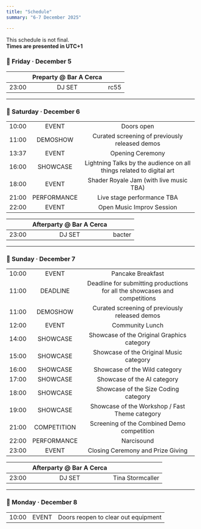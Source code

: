 ```yaml
---
title: "Schedule"
summary: "6-7 December 2025"

---
```

>

This schedule is not final.  
**Times are presented in UTC+1**

### 📅 Friday · December 5 

||**Preparty @ Bar A Cerca**||
|:------:|:------:|:------:|
| 23:00 | DJ SET | rc55| 

---

### 📅 Saturday · December 6

| | | |
|:------:|:------:|:------:|
| 10:00 | EVENT | Doors open| 
| 11:00 | DEMOSHOW | Curated screening of previously released demos |
| 13:37 | EVENT | Opening Ceremony|
| 16:00 | SHOWCASE | Lightning Talks by the audience on all things related to digital art|
| 18:00 | EVENT | Shader Royale Jam (with live music TBA) |
| 21:00 | PERFORMANCE | Live stage performance TBA |
| 22:00 | EVENT | Open Music Improv Session|

||**Afterparty @ Bar A Cerca** ||
|:------:|:------:|:------:|
| 23:00 | DJ SET | bacter |

---

### 📅 Sunday · December 7

| | | |
|:------:|:------:|:------:|
| 10:00 | EVENT | Pancake Breakfast|
| 11:00 | DEADLINE | Deadline for submitting productions for all the showcases and competitions |
| 11:00 | DEMOSHOW | Curated screening of previously released demos|
| 12:00 | EVENT | Community Lunch|
| 14:00 | SHOWCASE | Showcase of the Original Graphics category|
| 15:00 | SHOWCASE | Showcase of the Original Music category|
| 16:00 | SHOWCASE | Showcase of the Wild category|
| 17:00 | SHOWCASE | Showcase of the AI category|
| 18:00 | SHOWCASE | Showcase of the Size Coding category|
| 19:00 | SHOWCASE | Showcase of the Workshop / Fast Theme category|
| 21:00 | COMPETITION | Screening of the Combined Demo competition|
| 22:00 | PERFORMANCE | Narcisound|
| 23:00 | EVENT | Closing Ceremony and Prize Giving|

||**Afterparty @ Bar A Cerca** ||
|:------:|:------:|:------:|
| 23:00 | DJ SET | Tina Stormcaller|

---

### 📅 Monday · December 8

||||
|:------:|:------:|:------:|
| 10:00 | EVENT| Doors reopen to clear out equipment|

